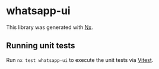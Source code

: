 # whatsapp-ui

This library was generated with [Nx](https://nx.dev).

## Running unit tests

Run `nx test whatsapp-ui` to execute the unit tests via [Vitest](https://vitest.dev/).
